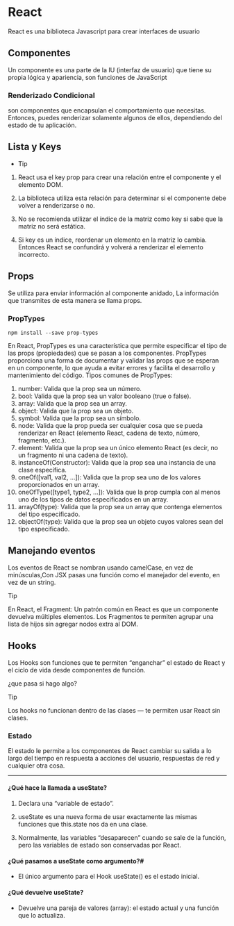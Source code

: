 # React 

<p>
React es una biblioteca Javascript para crear interfaces de usuario
</p>

## Componentes 

Un componente es una parte de la IU (interfaz de usuario) que tiene su propia lógica y apariencia, son funciones de JavaScript

### Renderizado Condicional

son componentes que encapsulan el comportamiento que necesitas. Entonces, puedes renderizar solamente algunos de ellos, dependiendo del estado de tu aplicación.

## Lista y Keys

- Tip

 1. React usa el key prop para crear una relación entre el componente y el elemento DOM.

 2. La biblioteca utiliza esta relación para determinar si el componente debe volver a renderizarse o no.

 3. No se recomienda utilizar el índice de la matriz como key si sabe que la matriz no será estática.

 4. Si key es un índice, reordenar un elemento en la matriz lo cambia. Entonces React se confundirá y volverá a renderizar el elemento incorrecto.

## Props

Se utiliza para enviar información al componente anidado, La información que transmites de esta manera se llama props.

### PropTypes  

<code>npm install --save prop-types </code>


En React, PropTypes es una característica que permite especificar el tipo de las props (propiedades) que se pasan a los componentes.
PropTypes proporciona una forma de documentar y validar las props que se esperan en un componente, lo que ayuda a evitar errores y facilita el desarrollo y mantenimiento del código.
Tipos comunes de PropTypes:

1. number: Valida que la prop sea un número.
2. bool: Valida que la prop sea un valor  booleano (true o false).
3. array: Valida que la prop sea un array.
4. object: Valida que la prop sea un objeto.
5. symbol: Valida que la prop sea un símbolo.
6. node: Valida que la prop pueda ser cualquier cosa que se pueda renderizar en React (elemento React, cadena de texto, número, fragmento, etc.).
7. element: Valida que la prop sea un único elemento React (es decir, no un fragmento ni una cadena de texto).
8. instanceOf(Constructor): Valida que la prop sea una instancia de una clase específica.
9. oneOf([val1, val2, ...]): Valida que la prop sea uno de los valores proporcionados en un array.
10. oneOfType([type1, type2, ...]): Valida que la prop cumpla con al menos uno de los tipos de datos especificados en un array.
11. arrayOf(type): Valida que la prop sea un array que contenga elementos del tipo especificado.
12. objectOf(type): Valida que la prop sea un objeto cuyos valores sean del tipo especificado.

## Manejando eventos

Los eventos de React se nombran usando camelCase, en vez de minúsculas,Con JSX pasas una función como el manejador del evento, en vez de un string.

 > [!TIP]
 >En React, el Fragment: Un patrón común en React es que un componente devuelva múltiples elementos. Los Fragmentos te permiten agrupar una lista de hijos sin agregar nodos extra al DOM.

## Hooks
Los Hooks son funciones que te permiten “enganchar” el estado de React y el ciclo de vida desde componentes de función.

¿que pasa si hago algo?

>[!TIP]
>Los hooks no funcionan dentro de las clases — te permiten usar React sin clases.

### Estado
El estado le permite a los componentes de React cambiar su salida a lo largo del tiempo en respuesta a acciones del usuario, respuestas de red y cualquier otra cosa.

---
#### ¿Qué hace la llamada a useState?

1. Declara una “variable de estado”.

2. useState es una nueva forma de usar exactamente las mismas funciones que this.state nos da en una clase.

3. Normalmente, las variables “desaparecen” cuando se sale de la función, pero las variables de estado son conservadas por React.

#### ¿Qué pasamos a useState como argumento?#

* El único argumento para el Hook useState() es el estado inicial.

#### ¿Qué devuelve useState?

* Devuelve una pareja de valores (array): el estado actual y una función que lo actualiza.